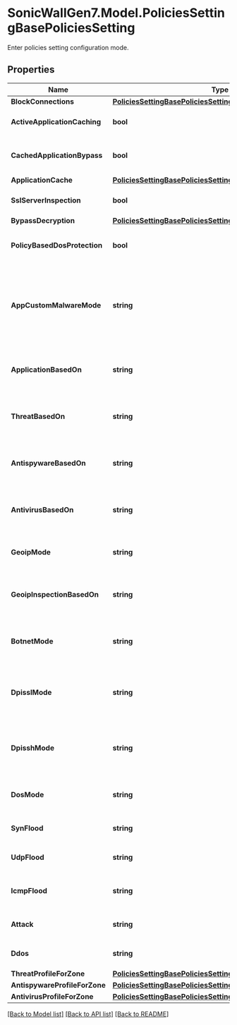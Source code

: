 # SonicWallGen7.Model.PoliciesSettingBasePoliciesSetting
Enter policies setting configuration mode.

## Properties

Name | Type | Description | Notes
------------ | ------------- | ------------- | -------------
**BlockConnections** | [**PoliciesSettingBasePoliciesSettingBlockConnections**](PoliciesSettingBasePoliciesSettingBlockConnections.md) |  | [optional] 
**ActiveApplicationCaching** | **bool** | Enable active application caching. | [optional] 
**CachedApplicationBypass** | **bool** | Enable cached applications to bypass DPI. | [optional] 
**ApplicationCache** | [**PoliciesSettingBasePoliciesSettingApplicationCache**](PoliciesSettingBasePoliciesSettingApplicationCache.md) |  | [optional] 
**SslServerInspection** | **bool** | Enable SSL server inspection. | [optional] 
**BypassDecryption** | [**PoliciesSettingBasePoliciesSettingBypassDecryption**](PoliciesSettingBasePoliciesSettingBypassDecryption.md) |  | [optional] 
**PolicyBasedDosProtection** | **bool** | Enable policy-based DoS protection. | [optional] 
**AppCustomMalwareMode** | **string** | Set application, custom match and malware (threats, virus and spyware) control plus prevention mode. | [optional] 
**ApplicationBasedOn** | **string** | Set what application classification (identification) is based on. | [optional] 
**ThreatBasedOn** | **string** | Set what threat detection and prevention is based on. | [optional] 
**AntispywareBasedOn** | **string** | Set what Anti-Spyware prevention profile is based on. | [optional] 
**AntivirusBasedOn** | **string** | Set what Anti-Virus prevention profile is based on. | [optional] 
**GeoipMode** | **string** | Set Geo-IP control and enforcement mode. | [optional] 
**GeoipInspectionBasedOn** | **string** | Set what Geo-IP resolution and inspection is based on. | [optional] 
**BotnetMode** | **string** | Set Botnet filter control and enforcement mode. | [optional] 
**DpisslMode** | **string** | Set decryption (DPI-SSL) control and enforcement mode. | [optional] 
**DpisshMode** | **string** | Set decryption (DPI-SSH) control and enforcement mode. | [optional] 
**DosMode** | **string** | Set DoS control and enforcement mode. | [optional] 
**SynFlood** | **string** | Set SYN flood protection mode. | [optional] 
**UdpFlood** | **string** | Set UDP flood protection mode. | [optional] 
**IcmpFlood** | **string** | Set ICMP flood protection mode. | [optional] 
**Attack** | **string** | Set attack protection mode. | [optional] 
**Ddos** | **string** | Set DDoS protection mode. | [optional] 
**ThreatProfileForZone** | [**PoliciesSettingBasePoliciesSettingThreatProfileForZone**](PoliciesSettingBasePoliciesSettingThreatProfileForZone.md) |  | [optional] 
**AntispywareProfileForZone** | [**PoliciesSettingBasePoliciesSettingAntispywareProfileForZone**](PoliciesSettingBasePoliciesSettingAntispywareProfileForZone.md) |  | [optional] 
**AntivirusProfileForZone** | [**PoliciesSettingBasePoliciesSettingAntivirusProfileForZone**](PoliciesSettingBasePoliciesSettingAntivirusProfileForZone.md) |  | [optional] 

[[Back to Model list]](../README.md#documentation-for-models) [[Back to API list]](../README.md#documentation-for-api-endpoints) [[Back to README]](../README.md)

